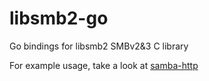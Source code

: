 # libsmb2-go
Go bindings for libsmb2 SMBv2&amp;3 C library

For example usage, take a look at [samba-http](https://github.com/Xmister/samba-http)
